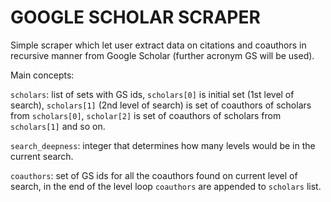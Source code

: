 # GOOGLE SCHOLAR SCRAPER

Simple scraper which let user extract data on citations and coauthors in recursive manner from Google Scholar (further acronym GS will be used).

Main concepts:

`scholars`: list of sets with GS ids, `scholars[0]` is initial set (1st level of search), `scholars[1]` (2nd level of search) is set of coauthors of scholars from `scholars[0]`, `scholar[2]` is set of coauthors of scholars from `scholars[1]` and so on.

`search_deepness`: integer that determines how many levels would be in the current search.

`coauthors`: set of GS ids for all the coauthors found on current level of search, in the end of the level loop `coauthors` are appended to `scholars` list.
